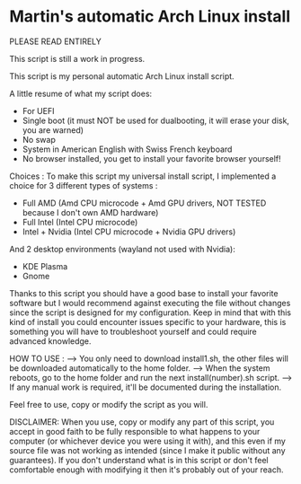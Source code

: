 # Martin's automatic Arch Linux install

PLEASE READ ENTIRELY

This script is still a work in progress.

This script is my personal automatic Arch Linux install script.

A little resume of what my script does:

- For UEFI
- Single boot (it must NOT be used for dualbooting, it will erase your disk, you are warned)
- No swap
- System in American English with Swiss French keyboard
- No browser installed, you get to install your favorite browser yourself!

Choices :
To make this script my universal install script, I implemented a choice for 3 different types of systems :
- Full AMD (Amd CPU microcode + Amd GPU drivers, NOT TESTED because I don't own AMD hardware)
- Full Intel (Intel CPU microcode)
- Intel + Nvidia (Intel CPU microcode + Nvidia GPU drivers)

And 2 desktop environments (wayland not used with Nvidia):
- KDE Plasma
- Gnome


Thanks to this script you should have a good base to install your favorite software but I would recommend against executing the file without changes since the script is designed for my configuration.
Keep in mind that with this kind of install you could encounter issues specific to your hardware, this is something you will have to troubleshoot yourself and could require advanced knowledge.


HOW TO USE :
--> You only need to download install1.sh, the other files will be downloaded automatically to the home folder.
--> When the system reboots, go to the home folder and run the next install(number).sh script.
--> If any manual work is required, it'll be documented during the installation.


Feel free to use, copy or modify the script as you will.

DISCLAIMER:
When you use, copy or modify any part of this script, you accept in good faith to be fully responsible to what happens to your computer (or whichever device you were using it with), and this even if my source file was not working as intended (since I make it public without any guarantees). If you don't understand what is in this script or don't feel comfortable enough with modifying it then it's probably out of your reach.
